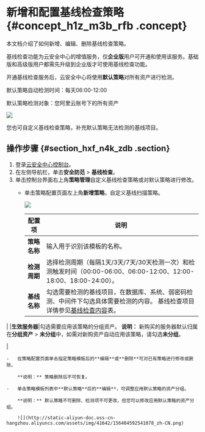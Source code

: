 # 新增和配置基线检查策略 {#concept_h1z_m3b_rfb .concept}

本文档介绍了如何新增、编辑、删除基线检查策略。

基线检查功能为云安全中心的增值服务，仅**企业版**用户可开通和使用该服务。基础版和高级版用户都需先升级到企业版才可使用基线检查功能。

开通基线检查服务后，云安全中心将使用**默认策略**对所有资产进行检测。

默认策略自动检测时间：每天06:00-12:00

默认策略检测对象：您阿里云账号下的所有资产

![](http://static-aliyun-doc.oss-cn-hangzhou.aliyuncs.com/assets/img/41642/156404592541077_zh-CN.png)

您也可自定义基线检查策略，补充默认策略无法检测的基线项目。

## 操作步骤 {#section_hxf_n4k_zdb .section}

1.  登录[云安全中心控制台](https://yundun.console.aliyun.com/?p=sas)。
2.  在左侧导航栏，单击**安全防范** \> **基线检查**。
3.  单击控制台界面右上角**策略管理**自定义基线检查策略或对默认策略进行修改。
    -   单击策略配置页面左上角**新增策略**，自定义基线扫描策略。

        ![](http://static-aliyun-doc.oss-cn-hangzhou.aliyuncs.com/assets/img/41642/156404592541084_zh-CN.png)

        |配置项|说明|
        |---|--|
        |**策略名称**|输入用于识别该模板的名称。|
        |**检测周期**|选择检测周期（每隔1天/3天/7天/30天检测一次）和检测触发时间（00:00-06:00、06:00-12:00、12:00-18:00、18:00-24:00）。|
        |**基线名称**|勾选需要检测的基线项目，在数据库、系统、弱密码检测、中间件下勾选具体需要检测的内容。 基线检查项目详情参见[基线检查内容](intl.zh-CN/用户指南/基线检查/基线检查概述.md#table_brz_4q1_f2b)表。

 |
        |**生效服务器**|勾选需要应用该策略的分组资产。 **说明：** 新购买的服务器默认归属在**分组资产** \> **未分组**中，如需对新购资产自动应用该策略，请勾选**未分组**。

 |

    -   在策略配置页面单击指定策略模板后的**编辑**或**删除**可对已有策略进行修改或删除。

        **说明：** 策略删除后不可恢复。

    -   单击策略模板列表中**默认策略**后的**编辑**，可调整应用默认策略的资产分组。

        **说明：** 默认策略不可删除、检测项不可更改，但您可以修改应用默认策略的资产分组。

        ![](http://static-aliyun-doc.oss-cn-hangzhou.aliyuncs.com/assets/img/41642/156404592541078_zh-CN.png)


